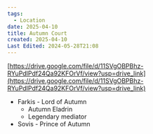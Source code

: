 ```yaml
---
tags:
  - Location
date: 2025-04-10
title: Autumn Court
created: 2025-04-10
Last Edited: 2024-05-28T21:08
---
```








[https://drive.google.com/file/d/11SVgOBPBhz-RYuPdIPdf24Qa92KFOrVf/view?usp=drive_link](https://drive.google.com/file/d/11SVgOBPBhz-RYuPdIPdf24Qa92KFOrVf/view?usp=drive_link)

- Farkis - Lord of Autumn
    - Autumn Eladrin
    - Legendary mediator
- Sovis - Prince of Autumn